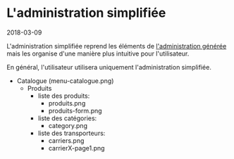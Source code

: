 L'administration simplifiée
==================
2018-03-09


L'administration simplifiée reprend les éléments de [l'administration générée](user/back/generated-admin.md) mais les organise d'une manière plus intuitive pour l'utilisateur.


En général, l'utilisateur utilisera uniquement l'administration simplifiée.



- Catalogue (menu-catalogue.png)
    - Produits
        - liste des produits:
            - produits.png
            - produits-form.png
        - liste des catégories:
            - category.png
        - liste des transporteurs:
            - carriers.png
            - carrierX-page1.png
